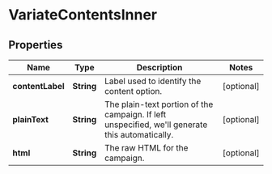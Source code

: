 

# VariateContentsInner


## Properties

| Name | Type | Description | Notes |
|------------ | ------------- | ------------- | -------------|
|**contentLabel** | **String** | Label used to identify the content option. |  [optional] |
|**plainText** | **String** | The plain-text portion of the campaign. If left unspecified, we&#39;ll generate this automatically. |  [optional] |
|**html** | **String** | The raw HTML for the campaign. |  [optional] |



